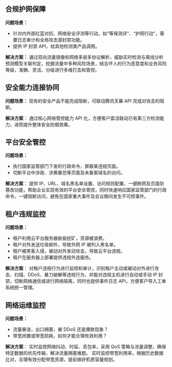 ## 合规护网保障

**问题场景：**
- 针对内外部红蓝对抗、网络安全评测等行动，如“等保测评“、“护网行动”，需要日志审计和全局攻击源封禁功能。
- 提供 IP 封禁 API，给其他检测类产品调用。


**解决方案：**
通过双向流量镜像和网络多层多协议解析，威胁实时检测与离线分析预测模型关联判定，挖掘流量中多种风险场景，结合坏人的行为恶意度和业务风险等级，准确、灵活、分级进行多维打击和管控。
## 安全能力连接协同
**问题场景：**
现有的安全产品不能完成阻断，可联动腾讯天幕 API 完成对攻击的阻断。


**解决方案**：
通过核心网络管控能力 API 化，方便客户盘活联动已有第三方检测能力，进而提升整体安全防御效果。
## 平台安全管控
**问题场景：**
- 执行国家监管部门下发的行政命令，屏蔽某违规页面。
- 切断平台中涉政、涉黄暴恐等页面及未备案域名的访问。


**解决方案**：
提供 IP、URL、域名黑名单设置、访问规则配置、一键断网及页面防篡改功能，帮助企业实现有效的平台安全管控，同时快速响应国家监管部门的行政命令，一键阻断访问，避免在国家重大事件及会议期间发生不可控事件。
## 租户违规监控
**问题场景：**
- 租户利用云平台服务器偷偷挖矿，资源被浪费。
- 租户对外发送垃圾邮件，导致外网 IP 被列入黑名单。
- 租户被黑客入侵，被动对外发动攻击，导致云平台违规。
- 租户在服务器上部署提供违规外连服务。

**解决方案**：
对租户违规行为进行监控和审计，识别租户主动或被动对外进行攻击、扫描、DDoS、暴力破解等违规行为，并能对违规主机进行自动或手动 IP 封禁，切断网络通信或进行网络隔离，同时也提供事件日志 API，方便客户导入工单系统统一管理。
## 网络运维监控
**问题场景：**
- 流量暴涨，出口拥塞，被 DDoS 还是爆款现象？
- 带宽闲置或带宽损耗，如何才能合理有效利用？

**解决方案**：
实时监控网络抖动、时延、丢包率，采用 QoS 策略与流量调整，确保特定数据的优先传输，解决流量拥塞难题。
实时监控带宽利用率，根据历史数据比对，合理有效分配带宽资源，提前做好机房容量规划。
